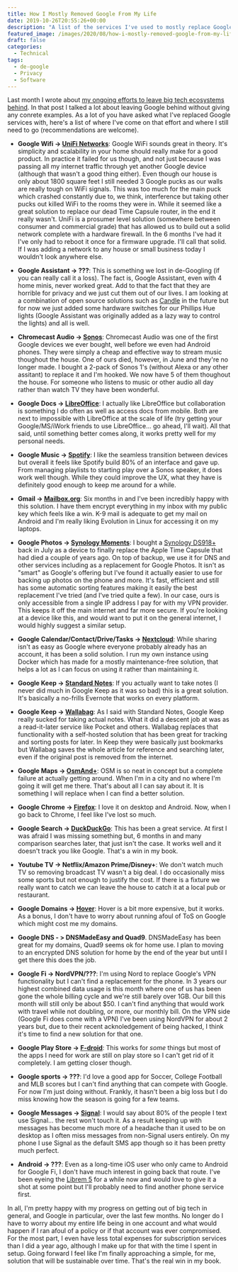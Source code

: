 ```yaml
---
title: How I Mostly Removed Google From My Life
date: 2019-10-26T20:55:26+00:00
description: "A list of the services I've used to mostly replace Google in my life."
featured_image: /images/2020/08/how-i-mostly-removed-google-from-my-life.jpg
draft: false
categories:
  - Technical
tags:
  - de-google
  - Privacy
  - Software
---
```


Last month I wrote about [my ongoing efforts to leave big tech ecosystems behind](/2019/09/leaving-big-tech-ecosystems-behind/ "Post: Leaving Big Tech Ecosystems Behind"). In that post I talked a lot about leaving Google behind without giving any conrete examples. As a lot of you have asked what I've replaced Google services with, here's a list of where I've come on that effort and where I still need to go (recommendations are welcome).

* **Google Wifi -> [UniFi Networks](https://unifi-network.ui.com/)**: Google WiFi sounds great in theory. It's simplicity and scalability in your home should really make for a good product. In practice it failed for us though, and not just because I was passing all my internet traffic through yet another Google device (although that wasn't a good thing either). Even though our house is only about 1800 square feet I still needed 3 Google pucks as our walls are really tough on WiFi signals. This was too much for the main puck which crashed constantly due to, we think, interference but taking other pucks out killed WiFi to the rooms they were in. While it seemed like a great solution to replace our dead Time Capsule router, in the end it really wasn't. UniFi is a prosumer level solution (somewhere between consumer and commercial grade) that has allowed us to build out a solid network complete with a hardware firewall. In the 6 months I've had it I've only had to reboot it once for a firmware upgrade. I'll call that solid. If I was adding a network to any house or small business today I wouldn't look anywhere else.

* **Google Assistant -> ???**: This is something we lost in de-Googling (if you can really call it a loss). The fact is, Google Assistant, even with 4 home minis, never worked great. Add to that the fact that they are horrible for privacy and we just cut them out of our lives. I am looking at a combination of open source solutions such as [Candle](https://www.candlesmarthome.com/) in the future but for now we just added some hardware switches for our Phillips Hue lights (Google Assistant was originally added as a lazy way to control the lights) and all is well.

* **Chromecast Audio -> [Sonos](https://www.sonos.com)**: Chromecast Audio was one of the first Google devices we ever bought, well before we even had Android phones. They were simply a cheap and effective way to stream music thoughout the house. One of ours died, however, in June and they're no longer made. I bought a 2-pack of Sonos 1's (without Alexa or any other assitant) to replace it and I'm hooked. We now have 5 of them thoughout the house. For someone who listens to music or other audio all day rather than watch TV they have been wonderful.

* **Google Docs -> [LibreOffice](https://www.libreoffice.org/)**: I actually like LibreOffice but collaboration is something I do often as well as access docs from mobile. Both are next to impossible with LibreOffice at the scale of life (try getting your Google/MS/iWork friends to use LibreOffice... go ahead, I'll wait). All that said, until something better comes along, it works pretty well for my personal needs.

* **Google Music -> [Spotify](https://www.spotify.com)**: I like the seamless transition between devices but overall it feels like Spotify build 80% of an interface and gave up. From managing playlists to starting play over a Sonos speaker, it does work well though. While they could improve the UX, what they have is definitely good enough to keep me around for a while.

* **Gmail -> [Mailbox.org](https://mailbox.org)**: Six months in and I've been incredibly happy with this solution. I have them encrypt everything in my inbox with my public key which feels like a win. K-9 mail is adequate to get my mail on Android and I'm really liking Evolution in Linux for accessing it on my laptops.

* **Google Photos -> [Synology Moments](https://www.synology.com/en-us/dsm/feature/moments)**: I bought a [Synology DS918+](https://www.synology.com/en-global/products/DS918+) back in July as a device to finally replace the Apple Time Capsule that had died a couple of years ago. On top of backup, we use it for DNS and other services including as a replacement for Google Photos. It isn't as "smart" as Google's offering but I've found it actually easier to use for backing up photos on the phone and more. It's fast, efficient and still has some automatic sorting features making it easily the best replacement I've tried (and I've tried quite a few). In our case, ours is only accessible from a single IP address I pay for with my VPN provider. This keeps it off the main internet and far more secure. If you're looking at a device like this, and would want to put it on the general internet, I would highly suggest a similar setup.

* **Google Calendar/Contact/Drive/Tasks -> [Nextcloud](https://nextcloud.com/)**: While sharing isn't as easy as Google where everyone probably already has an account, it has been a solid solution. I run my own instance using Docker which has made for a mostly maintenance-free solution, that helps a lot as I can focus on using it rather than maintaining it.

* **Google Keep -> [Standard Notes](https://standardnotes.org/)**: If you actually want to take notes (I never did much in Google Keep as it was so bad) this is a great solution. It's basically a no-frills Evernote that works on every platform.

* **Google Keep -> [Wallabag](https://wallabag.org)**: As I said with Standard Notes, Google Keep really sucked for taking actual notes. What it did a descent job at was as a read-it-later service like Pocket and others. Wallabag replaces that functionality with a self-hosted solution that has been great for tracking and sorting posts for later. In Keep they were basically just bookmarks but Wallabag saves the whole article for reference and searching later, even if the original post is removed from the internet.

* **Google Maps -> [OsmAnd+](https://osmand.net/)**: OSM is so neat in concept but a complete failure at actually getting around. When I'm in a city and no where I'm going it will get me there. That's about all I can say about it. It is something I will replace when I can find a better solution.

* **Google Chrome -> [Firefox](https://www.mozilla.org/en-US/firefox)**: I love it on desktop and Android. Now, when I go back to Chrome, I feel like I've lost so much.

* **Google Search -> [DuckDuckGo](https://duckduckgo.com/)**: This has been a great service. At first I was afraid I was  missing something but, 6 months in and many comparison searches later, that just isn't the case. It works well and it doesn't track you like Google. That's a win in my book.

* **Youtube TV -> Netflix/Amazon Prime/Disney+**: We don't watch much TV so removing broadcast TV wasn't a big deal. I do occasionally miss some sports but not enough to justify the cost. If there is a fixture we really want to catch we can leave the house to catch it at a local pub or restaurant.

* **Google Domains -> [Hover](https://www.hover.com/)**: Hover is a bit more expensive, but it works. As a bonus, I don't have to worry about running afoul of ToS on Google which might cost me my domains.

* **Google DNS - > DNSMadeEasy and Quad9**. DNSMadeEasy has been great for my domains, Quad9 seems ok for home use. I plan to moving to an encrypted DNS solution for home by the end of the year but until I get there this does the job.

* **Google Fi -> NordVPN/???**: I'm using Nord to replace Google's VPN functionality but I can't find a replacement for the phone. In 3 years our highest combined data usage is this month where one of us has been gone the whole billing cycle and we're still barely over 1GB. Our bill this month will still only be about $50. I can't find anything that would work with travel while not doubling, or more, our monthly bill. On the VPN side (Google Fi does come with a VPN) I've been using NordVPN for about 2 years but, due to their recent acknoledgement of being hacked, I think it's time to find a new solution for that one.

* **Google Play Store -> [F-droid](https://f-droid.org)**: This works for _some_ things but most of the apps I need for work are still on play store so I can't get rid of it completely. I am getting closer though.

* **Google sports -> ???**: I'd love a good app for Soccer, College Football and MLB scores but I can't find anything that can compete with Google. For now I'm just doing without. Frankly, it hasn't been a big loss but I do miss knowing how the season is going for a few teams.

* **Google Messages -> [Signal](https://signal.org/)**: I would say about 80% of the people I text use Signal... the rest won't touch it. As a result keeping up with messages has become much more of a headache than it used to be on desktop as I often miss messages from non-Signal users entirely. On my phone I use Signal as the default SMS app though so it has been pretty much perfect.

* **Android -> ???**: Even as a long-time iOS user who only came to Android for Google Fi, I don't have much interest in going back that route. I've been eyeing the [Librem 5](https://puri.sm/products/librem-5/) for a while now and would love to give it a shot at some point but I'll probably need to find another phone service first.

In all, I'm pretty happy with my progress on getting out of big tech in general, and Google in particular, over the last few months. No longer do I have to worry about my entire life being in one account and what would happen if I ran afoul of a policy or if that account was ever compromised. For the most part, I even have less total expenses for subscription services than I did a year ago, although I make up for that with the time I spent in setup. Going forward I feel like I'm finally approaching a simple, for me, solution that will be sustainable over time. That's the real win in my book.